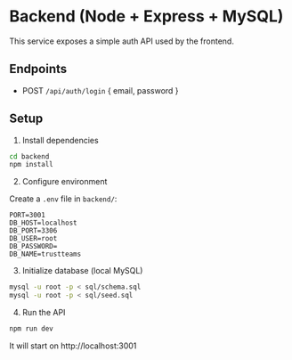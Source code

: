 # Backend (Node + Express + MySQL)

This service exposes a simple auth API used by the frontend.

## Endpoints

- POST `/api/auth/login` { email, password }

## Setup

1) Install dependencies

```bash
cd backend
npm install
```

2) Configure environment

Create a `.env` file in `backend/`:

```
PORT=3001
DB_HOST=localhost
DB_PORT=3306
DB_USER=root
DB_PASSWORD=
DB_NAME=trustteams
```

3) Initialize database (local MySQL)

```bash
mysql -u root -p < sql/schema.sql
mysql -u root -p < sql/seed.sql
```

4) Run the API

```bash
npm run dev
```

It will start on http://localhost:3001


